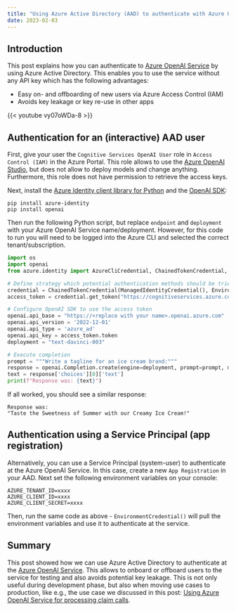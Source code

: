 ```yaml
---
title: "Using Azure Active Directory (AAD) to authenticate with Azure OpenAI Service"
date: 2023-02-03
---
```

## Introduction

This post explains how you can authenticate to [Azure OpenAI Service](https://azure.microsoft.com/en-us/products/cognitive-services/openai-service/) by using Azure Active Directory. This enables you to use the service without any API key which has the following advantages:

* Easy on- and offboarding of new users via Azure Access Control (IAM)
* Avoids key leakage or key re-use in other apps

{{< youtube vy07oWDa-8 >}}

## Authentication for an (interactive) AAD user

First, give your user the `Cognitive Services OpenAI User` role in `Access Control (IAM)` in the Azure Portal. This role allows to use the [Azure OpenAI Studio](https://oai.azure.com/), but does not allow to deploy models and change anything. Furthermore, this role does not have permission to retrieve the access keys.

Next, install the [Azure Identity client library for Python](https://pypi.org/project/azure-identity/) and the [OpenAI SDK](https://pypi.org/project/openai/):

```console
pip install azure-identity
pip install openai
```
Then run the following Python script, but replace `endpoint` and `deployment` with your Azure OpenAI Service name/deployment. However, for this code to run you will need to be logged into the Azure CLI and selected the correct tenant/subscription.

```python
import os
import openai
from azure.identity import AzureCliCredential, ChainedTokenCredential, ManagedIdentityCredential, EnvironmentCredential

# Define strategy which potential authentication methods should be tried to gain an access token
credential = ChainedTokenCredential(ManagedIdentityCredential(), EnvironmentCredential(), AzureCliCredential())
access_token = credential.get_token("https://cognitiveservices.azure.com/.default")

# Configure OpenAI SDK to use the access token
openai.api_base = "https://<replace with your name>.openai.azure.com"
openai.api_version = '2022-12-01'
openai.api_type = 'azure_ad'
openai.api_key = access_token.token
deployment = "text-davinci-003"

# Execute completion
prompt = """Write a tagline for an ice cream brand:"""
response = openai.Completion.create(engine=deployment, prompt=prompt, max_tokens=100)
text = response['choices'][0]['text']
print(f"Response was: {text}")
```

If all worked, you should see a similar response:

```
Response was: 
"Taste the Sweetness of Summer with our Creamy Ice Cream!"
```

## Authentication using a Service Principal (app registration)

Alternatively, you can use a Service Principal (system-user) to authenticate at the Azure OpenAI Service. In this case, create a new `App Registration` in your AAD. Next set the following environment variables on your console:

```
AZURE_TENANT_ID=xxxx
AZURE_CLIENT_ID=xxxx
AZURE_CLIENT_SECRET=xxxx
```

Then, run the same code as above - `EnvironmentCredential()` will pull the environment variables and use it to authenticate at the service.

## Summary

This post showed how we can use Azure Active Directory to authenticate at the [Azure OpenAI Service](https://azure.microsoft.com/en-us/products/cognitive-services/openai-service/). This allows to onboard or offboard users to the service for testing and also avoids potential key leakage. This is not only useful during development phase, but also when moving use cases to production, like e.g., the use case we discussed in this post: [Using Azure OpenAI Service for processing claim calls](/posts/using-azure-openai-service-for-processing-claim-calls/).